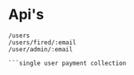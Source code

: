 


# Api's

```Api's
/users
/users/fired/:email
/user/admin/:email

```single user payment collection

